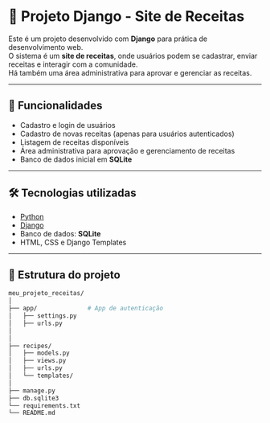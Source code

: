 # 🍲 Projeto Django - Site de Receitas  

Este é um projeto desenvolvido com **Django** para prática de desenvolvimento web.  
O sistema é um **site de receitas**, onde usuários podem se cadastrar, enviar receitas e interagir com a comunidade.  
Há também uma área administrativa para aprovar e gerenciar as receitas.  

---

## 🚀 Funcionalidades  

- Cadastro e login de usuários  
- Cadastro de novas receitas (apenas para usuários autenticados)  
- Listagem de receitas disponíveis  
- Área administrativa para aprovação e gerenciamento de receitas  
- Banco de dados inicial em **SQLite**  

---

## 🛠️ Tecnologias utilizadas  

- [Python](https://www.python.org/)  
- [Django](https://www.djangoproject.com/)  
- Banco de dados: **SQLite**  
- HTML, CSS e Django Templates  

---

## 📂 Estrutura do projeto  

```bash
meu_projeto_receitas/
│
├── app/              # App de autenticação
│   ├── settings.py
│   ├── urls.py
│
│
├── recipes/              
│   ├── models.py         
│   ├── views.py          
│   ├── urls.py           
│   └── templates/        
│
├── manage.py
├── db.sqlite3            
└── requirements.txt      
└── README.md             
